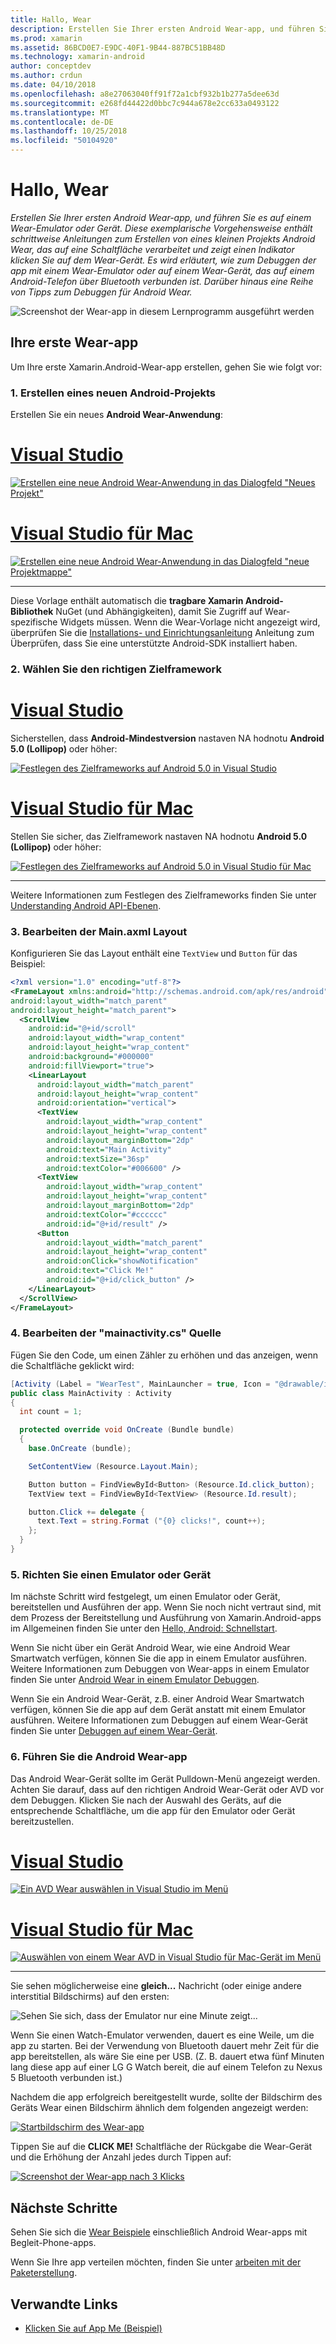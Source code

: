 ```yaml
---
title: Hallo, Wear
description: Erstellen Sie Ihrer ersten Android Wear-app, und führen Sie es auf einem Wear-Emulator oder Gerät. Diese exemplarische Vorgehensweise enthält schrittweise Anleitungen zum Erstellen von eines kleinen Projekts Android Wear, das auf eine Schaltfläche verarbeitet und zeigt einen Indikator klicken Sie auf dem Wear-Gerät. Es wird erläutert, wie zum Debuggen der app mit einem Wear-Emulator oder auf einem Wear-Gerät, das auf einem Android-Telefon über Bluetooth verbunden ist. Darüber hinaus eine Reihe von Tipps zum Debuggen für Android Wear.
ms.prod: xamarin
ms.assetid: 86BCD0E7-E9DC-40F1-9B44-887BC51BB48D
ms.technology: xamarin-android
author: conceptdev
ms.author: crdun
ms.date: 04/10/2018
ms.openlocfilehash: a8e27063040ff91f72a1cbf932b1b277a5dee63d
ms.sourcegitcommit: e268fd44422d0bbc7c944a678e2cc633a0493122
ms.translationtype: MT
ms.contentlocale: de-DE
ms.lasthandoff: 10/25/2018
ms.locfileid: "50104920"
---
```

# <a name="hello-wear"></a>Hallo, Wear

_Erstellen Sie Ihrer ersten Android Wear-app, und führen Sie es auf einem Wear-Emulator oder Gerät. Diese exemplarische Vorgehensweise enthält schrittweise Anleitungen zum Erstellen von eines kleinen Projekts Android Wear, das auf eine Schaltfläche verarbeitet und zeigt einen Indikator klicken Sie auf dem Wear-Gerät. Es wird erläutert, wie zum Debuggen der app mit einem Wear-Emulator oder auf einem Wear-Gerät, das auf einem Android-Telefon über Bluetooth verbunden ist. Darüber hinaus eine Reihe von Tipps zum Debuggen für Android Wear._

![Screenshot der Wear-app in diesem Lernprogramm ausgeführt werden](hello-wear-images/example.png)

## <a name="your-first-wear-app"></a>Ihre erste Wear-app

Um Ihre erste Xamarin.Android-Wear-app erstellen, gehen Sie wie folgt vor:

### <a name="1-create-a-new-android-project"></a>1. Erstellen eines neuen Android-Projekts

Erstellen Sie ein neues **Android Wear-Anwendung**:

# <a name="visual-studiotabwindows"></a>[Visual Studio](#tab/windows)

[![Erstellen eine neue Android Wear-Anwendung in das Dialogfeld "Neues Projekt"](hello-wear-images/vs/new-solution-sml.w157.png)](hello-wear-images/vs/new-solution.w157.png#lightbox)

# <a name="visual-studio-for-mactabmacos"></a>[Visual Studio für Mac](#tab/macos)

[![Erstellen eine neue Android Wear-Anwendung in das Dialogfeld "neue Projektmappe"](hello-wear-images/xs/new-solution-sml.png)](hello-wear-images/xs/new-solution.png#lightbox)

-----


Diese Vorlage enthält automatisch die **tragbare Xamarin Android-Bibliothek** NuGet (und Abhängigkeiten), damit Sie Zugriff auf Wear-spezifische Widgets müssen. Wenn die Wear-Vorlage nicht angezeigt wird, überprüfen Sie die [Installations- und Einrichtungsanleitung](~/android/wear/get-started/installation.md) Anleitung zum Überprüfen, dass Sie eine unterstützte Android-SDK installiert haben. 

### <a name="2-choose-the-correct-target-framework"></a>2. Wählen Sie den richtigen **Zielframework**

# <a name="visual-studiotabwindows"></a>[Visual Studio](#tab/windows)

Sicherstellen, dass **Android-Mindestversion** nastaven NA hodnotu **Android 5.0 (Lollipop)** oder höher: 

[![Festlegen des Zielframeworks auf Android 5.0 in Visual Studio](hello-wear-images/vs/target-framework-sml.png)](hello-wear-images/vs/target-framework.png#lightbox)

# <a name="visual-studio-for-mactabmacos"></a>[Visual Studio für Mac](#tab/macos)

Stellen Sie sicher, das Zielframework nastaven NA hodnotu **Android 5.0 (Lollipop)** oder höher:

[![Festlegen des Zielframeworks auf Android 5.0 in Visual Studio für Mac](hello-wear-images/xs/target-framework-sml.png)](hello-wear-images/xs/target-framework.png#lightbox)

-----

Weitere Informationen zum Festlegen des Zielframeworks finden Sie unter [Understanding Android API-Ebenen](~/android/app-fundamentals/android-api-levels.md).


### <a name="3-edit-the-mainaxml-layout"></a>3. Bearbeiten der **Main.axml** Layout

Konfigurieren Sie das Layout enthält eine `TextView` und `Button` für das Beispiel: 

```xml
<?xml version="1.0" encoding="utf-8"?>
<FrameLayout xmlns:android="http://schemas.android.com/apk/res/android"
android:layout_width="match_parent"
android:layout_height="match_parent">
  <ScrollView
    android:id="@+id/scroll"
    android:layout_width="wrap_content"
    android:layout_height="wrap_content"
    android:background="#000000"
    android:fillViewport="true">
    <LinearLayout
      android:layout_width="match_parent"
      android:layout_height="wrap_content"
      android:orientation="vertical">
      <TextView
        android:layout_width="wrap_content"
        android:layout_height="wrap_content"
        android:layout_marginBottom="2dp"
        android:text="Main Activity"
        android:textSize="36sp"
        android:textColor="#006600" />
      <TextView
        android:layout_width="wrap_content"
        android:layout_height="wrap_content"
        android:layout_marginBottom="2dp"
        android:textColor="#cccccc"
        android:id="@+id/result" />
      <Button
        android:layout_width="match_parent"
        android:layout_height="wrap_content"
        android:onClick="showNotification"
        android:text="Click Me!"
        android:id="@+id/click_button" />
    </LinearLayout>
  </ScrollView>
</FrameLayout>
```

### <a name="4-edit-the-mainactivitycs-source"></a>4. Bearbeiten der **"mainactivity.cs"** Quelle

Fügen Sie den Code, um einen Zähler zu erhöhen und das anzeigen, wenn die Schaltfläche geklickt wird: 

```csharp
[Activity (Label = "WearTest", MainLauncher = true, Icon = "@drawable/icon")]
public class MainActivity : Activity
{
  int count = 1;

  protected override void OnCreate (Bundle bundle)
  {
    base.OnCreate (bundle);

    SetContentView (Resource.Layout.Main);

    Button button = FindViewById<Button> (Resource.Id.click_button);
    TextView text = FindViewById<TextView> (Resource.Id.result);

    button.Click += delegate {
      text.Text = string.Format ("{0} clicks!", count++);
    };
  }
}
```

### <a name="5-setup-an-emulator-or-device"></a>5. Richten Sie einen Emulator oder Gerät

Im nächste Schritt wird festgelegt, um einen Emulator oder Gerät, bereitstellen und Ausführen der app. Wenn Sie noch nicht vertraut sind, mit dem Prozess der Bereitstellung und Ausführung von Xamarin.Android-apps im Allgemeinen finden Sie unter den [Hello, Android: Schnellstart](~/android/get-started/hello-android/hello-android-quickstart.md).

Wenn Sie nicht über ein Gerät Android Wear, wie eine Android Wear Smartwatch verfügen, können Sie die app in einem Emulator ausführen. Weitere Informationen zum Debuggen von Wear-apps in einem Emulator finden Sie unter [Android Wear in einem Emulator Debuggen](~/android/wear/deploy-test/debug-on-emulator.md).

Wenn Sie ein Android Wear-Gerät, z.B. einer Android Wear Smartwatch verfügen, können Sie die app auf dem Gerät anstatt mit einem Emulator ausführen. Weitere Informationen zum Debuggen auf einem Wear-Gerät finden Sie unter [Debuggen auf einem Wear-Gerät](~/android/wear/deploy-test/debug-on-device.md).


### <a name="6-run-the-android-wear-app"></a>6. Führen Sie die Android Wear-app

Das Android Wear-Gerät sollte im Gerät Pulldown-Menü angezeigt werden. Achten Sie darauf, dass auf den richtigen Android Wear-Gerät oder AVD vor dem Debuggen. Klicken Sie nach der Auswahl des Geräts, auf die entsprechende Schaltfläche, um die app für den Emulator oder Gerät bereitzustellen.

# <a name="visual-studiotabwindows"></a>[Visual Studio](#tab/windows)

[![Ein AVD Wear auswählen in Visual Studio im Menü](hello-wear-images/vs/choose-wear-sim.png)](hello-wear-images/vs/choose-wear-sim.png#lightbox)

# <a name="visual-studio-for-mactabmacos"></a>[Visual Studio für Mac](#tab/macos)

[![Auswählen von einem Wear AVD in Visual Studio für Mac-Gerät im Menü](hello-wear-images/xs/choose-wear-sim.png)](hello-wear-images/xs/choose-wear-sim.png#lightbox)

-----

Sie sehen möglicherweise eine **gleich...**  Nachricht (oder einige andere interstitial Bildschirms) auf den ersten: 

![Sehen Sie sich, dass der Emulator nur eine Minute zeigt...](hello-wear-images/please-wait.png)

Wenn Sie einen Watch-Emulator verwenden, dauert es eine Weile, um die app zu starten. Bei der Verwendung von Bluetooth dauert mehr Zeit für die app bereitstellen, als wäre Sie eine per USB. (Z. B. dauert etwa fünf Minuten lang diese app auf einer LG G Watch bereit, die auf einem Telefon zu Nexus 5 Bluetooth verbunden ist.)

Nachdem die app erfolgreich bereitgestellt wurde, sollte der Bildschirm des Geräts Wear einen Bildschirm ähnlich dem folgenden angezeigt werden:

[![Startbildschirm des Wear-app](hello-wear-images/mainactivity-screen.png)](hello-wear-images/mainactivity-screen.png#lightbox)

Tippen Sie auf die **CLICK ME!** Schaltfläche der Rückgabe die Wear-Gerät und die Erhöhung der Anzahl jedes durch Tippen auf:

[![Screenshot der Wear-app nach 3 Klicks](hello-wear-images/mainactivity-counts.png)](hello-wear-images/mainactivity-counts.png#lightbox)


## <a name="next-steps"></a>Nächste Schritte

Sehen Sie sich die [Wear Beispiele](https://developer.xamarin.com/samples/android/Android%20Wear/) einschließlich Android Wear-apps mit Begleit-Phone-apps.

Wenn Sie Ihre app verteilen möchten, finden Sie unter [arbeiten mit der Paketerstellung](~/android/wear/deploy-test/packaging.md).


## <a name="related-links"></a>Verwandte Links

- [Klicken Sie auf App Me (Beispiel)](https://developer.xamarin.com/samples/monodroid/wear/WearTest/)
